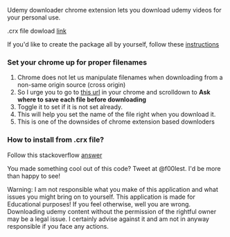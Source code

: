 Udemy downloader chrome extension lets you download udemy videos for your personal use.

.crx file dowload <a href="https://github.com/ramachandrajr/UdemyDownloader/raw/master/Extension.crx" download>link</a>

If you'd like to create the package all by yourself, follow these <a href="https://developer.chrome.com/apps/packaging#creating">instructions</a>

### Set your chrome up for proper filenames
1. Chrome does not let us manipulate filenames when downloading from a non-same origin source (cross origin)
2. So I urge you to go to <a href="chrome://settings/?search=download">this url</a> in your chrome and scrolldown to __Ask where to save each file before downloading__
3. Toggle it to set if it is not set already.
4. This will help you set the name of the file right when you download it. 
5. This is one of the downsides of chrome extension based downloders


### How to install from .crx file?
Follow this stackoverflow <a href="https://stackoverflow.com/a/11879334/5676973">answer</a>

You made something cool out of this code? Tweet at @f00lest. I'd be more than happy to see! 

Warning: I am not responsible what you make of this application and what issues you might bring on to yourself. This application is made for Educational purposes! If you feel otherwise, well you are wrong. Downloading udemy content without the permission of the rightful owner may be a legal issue. I certainly advise against it and am not in anyway responsible if you face any actions. 
